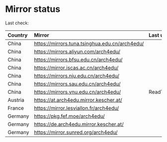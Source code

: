 <script src="./time.js"></script>
# Mirror status
Last check: <script type="text/javascript">localize(1690578856.6822183);</script>

|Country|Mirror|Last update|
|:------|:-----|:----------|
|China|https://mirrors.tuna.tsinghua.edu.cn/arch4edu/|<script type="text/javascript">localize(1690526132);</script>|
|China|https://mirrors.aliyun.com/arch4edu/|<script type="text/javascript">localize(1690526132);</script>|
|China|https://mirrors.bfsu.edu.cn/arch4edu/|<script type="text/javascript">localize(1690526132);</script>|
|China|https://mirror.iscas.ac.cn/arch4edu/|<script type="text/javascript">localize(1690526132);</script>|
|China|https://mirrors.nju.edu.cn/arch4edu/|<script type="text/javascript">localize(1690439531);</script>|
|China|https://mirrors.sau.edu.cn/arch4edu/|<script type="text/javascript">localize(1690526132);</script>|
|China|https://mirrors.ynu.edu.cn/arch4edu/|ReadTimeout|
|Austria|https://at.arch4edu.mirror.kescher.at/|<script type="text/javascript">localize(1690526132);</script>|
|France|https://mirror.lesviallon.fr/arch4edu/|<script type="text/javascript">localize(1689402753);</script>|
|Germany|https://pkg.fef.moe/arch4edu/|<script type="text/javascript">localize(1690526132);</script>|
|Germany|https://de.arch4edu.mirror.kescher.at/|<script type="text/javascript">localize(1690526132);</script>|
|Germany|https://mirror.sunred.org/arch4edu/|<script type="text/javascript">localize(1690526132);</script>|

<script src="./tablefilter/tablefilter.js"></script>
<script src="./table.js"></script>